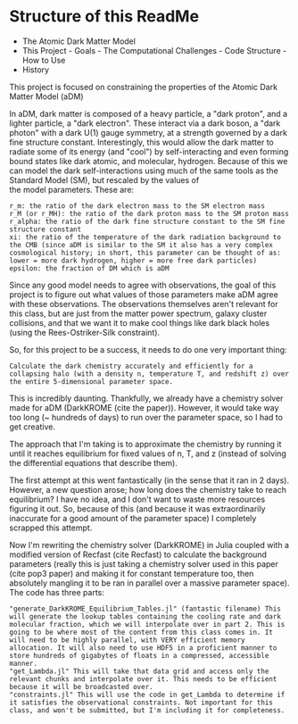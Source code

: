 # Structure of this ReadMe #

- The Atomic Dark Matter Model
- This Project
      - Goals
      - The Computational Challenges
      - Code Structure
      - How to Use
- History























This project is focused on constraining the properties of the Atomic Dark Matter Model (aDM)

In aDM, dark matter is composed of a heavy particle, a "dark proton", and a lighter particle, a "dark electron". These interact via a dark boson, a "dark photon" with a dark U(1) gauge symmetry, at a strength governed by a dark fine structure constant. Interestingly, this would allow the dark matter to radiate some of its energy (and "cool") by self-interacting and even forming bound states like dark atomic, and molecular, hydrogen. Because of this we can model the dark self-interactions using much of the same tools as the Standard Model (SM), but rescaled by the values of  
the model parameters. These are:

    r_m: the ratio of the dark electron mass to the SM electron mass
    r_M (or r_MH): the ratio of the dark proton mass to the SM proton mass
    r_alpha: the ratio of the dark fine structure constant to the SM fine structure constant
    xi: the ratio of the temperature of the dark radiation background to the CMB (since aDM is similar to the SM it also has a very complex cosmological history; in short, this parameter can be thought of as: lower = more dark hydrogen, higher = more free dark particles)
    epsilon: the fraction of DM which is aDM


Since any good model needs to agree with observations, the goal of this project is to figure out what values of those parameters make aDM agree with these observations. The observations themselves aren't relevant for this class, but are just from the matter power spectrum, galaxy cluster collisions, and that we want it to make cool things like dark black holes (using the Rees-Ostriker-Silk constraint).

So, for this project to be a success, it needs to do one very important thing:

    Calculate the dark chemistry accurately and efficiently for a collapsing halo (with a density n, temperature T, and redshift z) over the entire 5-dimensional parameter space.

This is incredibly daunting. Thankfully, we already have a chemistry solver made for aDM (DarkKROME (cite the paper)). However, it would take way too long (~ hundreds of days) to run over the parameter space, so I had to get creative.

The approach that I'm taking is to approximate the chemistry by running it until it reaches equilibrium for fixed values of n, T, and z (instead of solving the differential equations that describe them). 

The first attempt at this went fantastically (in the sense that it ran in 2 days). However, a new question arose; how long does the chemistry take to reach equilibrium? I have no idea, and I don't want to waste more resources figuring it out. So, because of this (and because it was extraordinarily inaccurate for a good amount of the parameter space) I completely scrapped this attempt.

Now I'm rewriting the chemistry solver (DarkKROME) in Julia coupled with a modified version of Recfast (cite Recfast) to calculate the background parameters (really this is just taking a chemistry solver used in this paper (cite pop3 paper) and making it for constant temperature too, then absolutely mangling it to be ran in parallel over a massive parameter space). The code has three parts:

    "generate_DarkKROME_Equilibrium_Tables.jl" (fantastic filename) This will generate the lookup tables containing the cooling rate and dark molecular fraction, which we will interpolate over in part 2. This is going to be where most of the content from this class comes in. It will need to be highly parallel, with VERY efficient memory allocation. It will also need to use HDF5 in a proficient manner to store hundreds of gigabytes of floats in a compressed, accessible manner.
    "get_Lambda.jl" This will take that data grid and access only the relevant chunks and interpolate over it. This needs to be efficient because it will be broadcasted over. 
    "constraints.jl" This will use the code in get_Lambda to determine if it satisfies the observational constraints. Not important for this class, and won't be submitted, but I'm including it for completeness.


